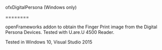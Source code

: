 ofxDigitalPersona (Windows only)

========

openFrameworks addon to obtain the Finger Print image from the Digital Persona Devices.
Tested with U.are.U 4500 Reader.

Tested in Windows 10, Visual Studio 2015


